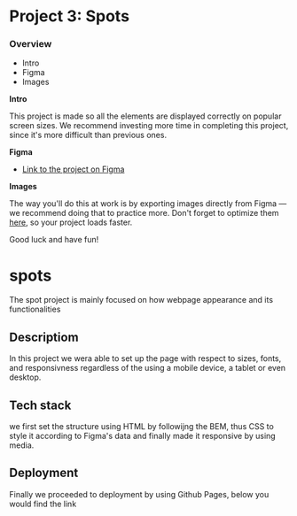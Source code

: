 # Project 3: Spots

### Overview  

* Intro  
* Figma  
* Images  
  
**Intro**
  
This project is made so all the elements are displayed correctly on popular screen sizes. We recommend investing more time in completing this project, since it's more difficult than previous ones.  
  
**Figma**  
  
* [Link to the project on Figma](https://www.figma.com/file/BBNm2bC3lj8QQMHlnqRsga/Sprint-3-Project-%E2%80%94-Spots?type=design&node-id=2%3A60&mode=design&t=afgNFybdorZO6cQo-1)
  
**Images**  
  
The way you'll do this at work is by exporting images directly from Figma — we recommend doing that to practice more. Don't forget to optimize them [here](https://tinypng.com/), so your project loads faster. 
  
Good luck and have fun!


# spots 
The spot project is mainly focused on how webpage appearance and its functionalities
## Descriptiom
In this project we wera able to set up the page with respect to sizes, fonts, and responsivness regardless of the using a mobile device, a tablet or even desktop.
## Tech stack
we first set the structure using HTML by followijng the BEM, thus CSS to style it according to Figma's data and finally made it responsive by using media.
## Deployment
Finally we proceeded to deployment by using Github Pages, below you would find the link
 

